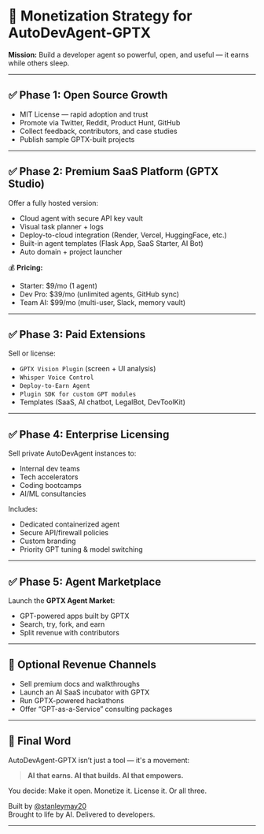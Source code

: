 # 💸 Monetization Strategy for AutoDevAgent-GPTX

**Mission:** Build a developer agent so powerful, open, and useful — it earns while others sleep.

---

## ✅ Phase 1: Open Source Growth

- MIT License — rapid adoption and trust
- Promote via Twitter, Reddit, Product Hunt, GitHub
- Collect feedback, contributors, and case studies
- Publish sample GPTX-built projects

---

## ✅ Phase 2: Premium SaaS Platform (GPTX Studio)

Offer a fully hosted version:
- Cloud agent with secure API key vault
- Visual task planner + logs
- Deploy-to-cloud integration (Render, Vercel, HuggingFace, etc.)
- Built-in agent templates (Flask App, SaaS Starter, AI Bot)
- Auto domain + project launcher

💰 **Pricing:**
- Starter: $9/mo (1 agent)
- Dev Pro: $39/mo (unlimited agents, GitHub sync)
- Team AI: $99/mo (multi-user, Slack, memory vault)

---

## ✅ Phase 3: Paid Extensions

Sell or license:

- `GPTX Vision Plugin` (screen + UI analysis)
- `Whisper Voice Control`
- `Deploy-to-Earn Agent`
- `Plugin SDK for custom GPT modules`
- Templates (SaaS, AI chatbot, LegalBot, DevToolKit)

---

## ✅ Phase 4: Enterprise Licensing

Sell private AutoDevAgent instances to:
- Internal dev teams
- Tech accelerators
- Coding bootcamps
- AI/ML consultancies

Includes:
- Dedicated containerized agent
- Secure API/firewall policies
- Custom branding
- Priority GPT tuning & model switching

---

## ✅ Phase 5: Agent Marketplace

Launch the **GPTX Agent Market**:
- GPT-powered apps built by GPTX
- Search, try, fork, and earn
- Split revenue with contributors

---

## 🔄 Optional Revenue Channels

- Sell premium docs and walkthroughs
- Launch an AI SaaS incubator with GPTX
- Run GPTX-powered hackathons
- Offer “GPT-as-a-Service” consulting packages

---

## 🧠 Final Word

AutoDevAgent-GPTX isn’t just a tool — it's a movement:  
> **AI that earns. AI that builds. AI that empowers.**

You decide: Make it open. Monetize it. License it. Or all three.

Built by [@stanleymay20](https://github.com/stanleymay20)  
Brought to life by AI. Delivered to developers.

---

